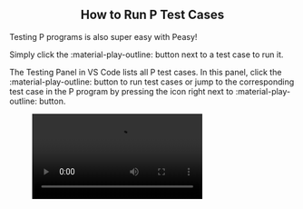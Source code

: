 <style>
  .md-typeset h1,
  .md-content__button {
    display: none;
  }
  
</style>

<div align="center">
  <h2>How to Run P Test Cases</h2>
</div>

Testing P programs is also super easy with Peasy!

Simply click the :material-play-outline: button next to a test case to run it.

The Testing Panel in VS Code lists all P test cases.
In this panel, click the :material-play-outline: button to run test cases or jump to the corresponding test case in the P program by pressing the icon right next to :material-play-outline: button. 

<figure class="video_container">
  <video controls="true" allowfullscreen="true" >
    <source src="../../videos/test_framework.mov" type="video/mp4">
  </video>
</figure>
